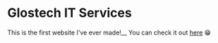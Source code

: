 # Glostech IT Services
This is the first website I've ever made!__
You can check it out [here](https://glostech.co.uk/) 😁
